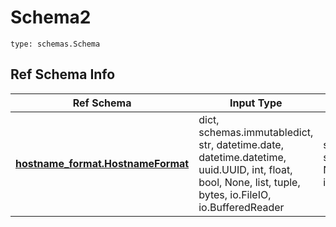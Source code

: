 # Schema2
```
type: schemas.Schema
```

## Ref Schema Info
Ref Schema | Input Type | Output Type
---------- | ---------- | -----------
[**hostname_format.HostnameFormat**](../../../../../../../../components/schema/hostname_format.md) | dict, schemas.immutabledict, str, datetime.date, datetime.datetime, uuid.UUID, int, float, bool, None, list, tuple, bytes, io.FileIO, io.BufferedReader | schemas.immutabledict, str, float, int, bool, None, tuple, bytes, io.FileIO
